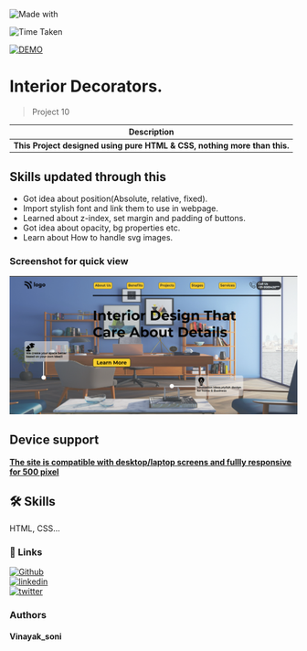

![Made with](https://img.shields.io/badge/MADE_WITH-HTML_&_CSS-green.svg)

![Time Taken](https://img.shields.io/badge/TIME_TAKEN-02h:30m:00s-blue.svg)

[![DEMO](https://img.shields.io/badge/SEE_DEMO-view-red.svg)](https://pro-10-interior-designing-landingpage.netlify.app/)

# Interior Decorators.

> Project 10

|**Description**|
|-----------|
|**This Project  designed using pure HTML & CSS, nothing more than this.**  |

## Skills updated through this

- Got idea about position(Absolute, relative, fixed).  
- Import stylish font and link them to use in webpage.  
- Learned about z-index, set margin and padding of buttons.
- Got idea about opacity, bg properties etc.
- Learn about How to handle svg images.

### Screenshot for quick view
![outpt image](./output%20img.png)


## Device support 
<ins>**The site is compatible with desktop/laptop screens and fullly responsive for 500 pixel**</ins>

## 🛠 Skills
HTML, CSS...





### 🔗 Links
[![Github](https://img.shields.io/badge/my_github-000?style=for-the-badge&logo=ko-fi&logoColor=white)](https://github.com/sonivina1001)  
[![linkedin](https://img.shields.io/badge/linkedin-0A66C2?style=for-the-badge&logo=linkedin&logoColor=white)](https://www.linkedin.com/in/vinayaksoni843847196/)  
[![twitter](https://img.shields.io/badge/twitter-1DA1F2?style=for-the-badge&logo=twitter&logoColor=white)](https://twitter.com/Vinayak27836748)




### Authors

#### Vinayak_soni












